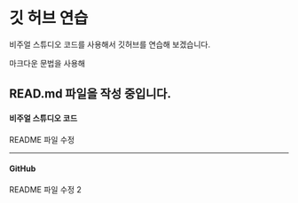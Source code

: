 # 깃 허브 연습

비주얼 스튜디오 코드를 사용해서 깃허브를 연습해 보겠습니다.


마크다운 문법을 사용해 

**READ.md 파일**을 작성 중입니다. 
--------------------------------------------------------------
#### 비주얼 스튜디오 코드

README 파일 수정

--------------------------------------------------------------
#### GitHub
README 파일 수정 2
